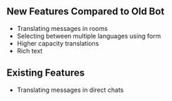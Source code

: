 ## **New Features Compared to Old Bot**
- Translating messages in rooms 
- Selecting between multiple languages using form
- Higher capacity translations 
- Rich text 

## **Existing Features**
- Translating messages in direct chats